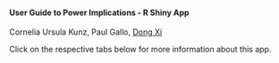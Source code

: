 #### User Guide to Power Implications - R Shiny App

Cornelia Ursula Kunz, Paul Gallo, [Dong Xi](mailto:dong.xi@novartis.com)

Click on the respective tabs below for more information about this app.
